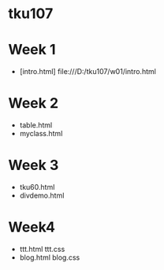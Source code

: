 # tku107

# Week 1
* [intro.html]
file:///D:/tku107/w01/intro.html
# Week 2
* table.html
* myclass.html

# Week 3
* tku60.html
* divdemo.html

# Week4
* ttt.html ttt.css
* blog.html blog.css
<!--stackedit_data:
eyJoaXN0b3J5IjpbNzA0ODQ1NjY3XX0=
-->